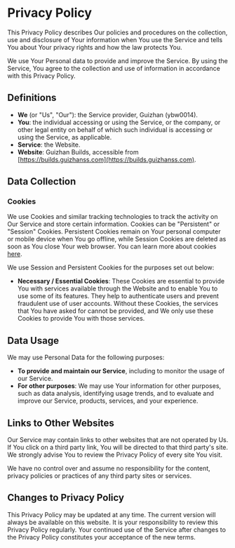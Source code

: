 # Privacy Policy

This Privacy Policy describes Our policies and procedures on the collection, use and disclosure of Your information when You use the Service and tells You about Your privacy rights and how the law protects You.

We use Your Personal data to provide and improve the Service. By using the Service, You agree to the collection and use of information in accordance with this Privacy Policy.

## Definitions

- **We** (or "Us", "Our"): the Service provider, Guizhan (ybw0014).
- **You**: the individual accessing or using the Service, or the company, or other legal entity on behalf of which such individual is accessing or using the Service, as applicable.
- **Service**: the Website.
- **Website**: Guizhan Builds, accessible from [https://builds.guizhanss.com](https://builds.guizhanss.com).

## Data Collection

### Cookies

We use Cookies and similar tracking technologies to track the activity on Our Service and store certain information. Cookies can be "Persistent" or "Session" Cookies. Persistent Cookies remain on Your personal computer or mobile device when You go offline, while Session Cookies are deleted as soon as You close Your web browser. You can learn more about cookies [here](https://www.cookiesandyou.com/).

We use Session and Persistent Cookies for the purposes set out below:

- **Necessary / Essential Cookies**: These Cookies are essential to provide You with services available through the Website and to enable You to use some of its features. They help to authenticate users and prevent fraudulent use of user accounts. Without these Cookies, the services that You have asked for cannot be provided, and We only use these Cookies to provide You with those services.

## Data Usage

We may use Personal Data for the following purposes:

- **To provide and maintain our Service**, including to monitor the usage of our Service.
- **For other purposes**: We may use Your information for other purposes, such as data analysis, identifying usage trends, and to evaluate and improve our Service, products, services, and your experience.

## Links to Other Websites

Our Service may contain links to other websites that are not operated by Us. If You click on a third party link, You will be directed to that third party's site. We strongly advise You to review the Privacy Policy of every site You visit.

We have no control over and assume no responsibility for the content, privacy policies or practices of any third party sites or services.

## Changes to Privacy Policy

This Privacy Policy may be updated at any time. The current version will always be available on this website. It is your responsibility to review this Privacy Policy regularly. Your continued use of the Service after changes to the Privacy Policy constitutes your acceptance of the new terms.

